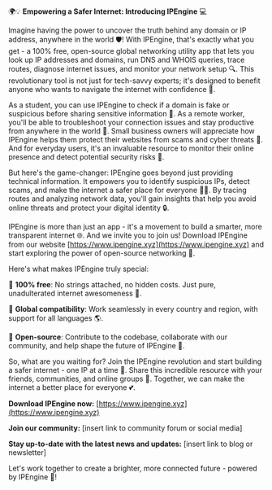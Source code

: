 🌍💡 **Empowering a Safer Internet: Introducing IPEngine** 💻

Imagine having the power to uncover the truth behind any domain or IP address, anywhere in the world 🛡️! With IPEngine, that's exactly what you get - a 100% free, open-source global networking utility app that lets you look up IP addresses and domains, run DNS and WHOIS queries, trace routes, diagnose internet issues, and monitor your network setup 🔍. This revolutionary tool is not just for tech-savvy experts; it's designed to benefit anyone who wants to navigate the internet with confidence 📡.

As a student, you can use IPEngine to check if a domain is fake or suspicious before sharing sensitive information 👥. As a remote worker, you'll be able to troubleshoot your connection issues and stay productive from anywhere in the world 💼. Small business owners will appreciate how IPEngine helps them protect their websites from scams and cyber threats 🏢. And for everyday users, it's an invaluable resource to monitor their online presence and detect potential security risks 🚀.

But here's the game-changer: IPEngine goes beyond just providing technical information. It empowers you to identify suspicious IPs, detect scams, and make the internet a safer place for everyone 🕵️‍♀️. By tracing routes and analyzing network data, you'll gain insights that help you avoid online threats and protect your digital identity 🔒.

IPEngine is more than just an app - it's a movement to build a smarter, more transparent internet 🌐. And we invite you to join us! Download IPEngine from our website [https://www.ipengine.xyz](https://www.ipengine.xyz) and start exploring the power of open-source networking 🔧.

Here's what makes IPEngine truly special:

🔹 **100% free**: No strings attached, no hidden costs. Just pure, unadulterated internet awesomeness 💸.

🔹 **Global compatibility**: Work seamlessly in every country and region, with support for all languages 🌎.

🔹 **Open-source**: Contribute to the codebase, collaborate with our community, and help shape the future of IPEngine 🤝.

So, what are you waiting for? Join the IPEngine revolution and start building a safer internet - one IP at a time 🔗. Share this incredible resource with your friends, communities, and online groups 📢. Together, we can make the internet a better place for everyone 💕.

**Download IPEngine now:** [https://www.ipengine.xyz](https://www.ipengine.xyz)

**Join our community:** [insert link to community forum or social media]

**Stay up-to-date with the latest news and updates:** [insert link to blog or newsletter]

Let's work together to create a brighter, more connected future - powered by IPEngine 💫!